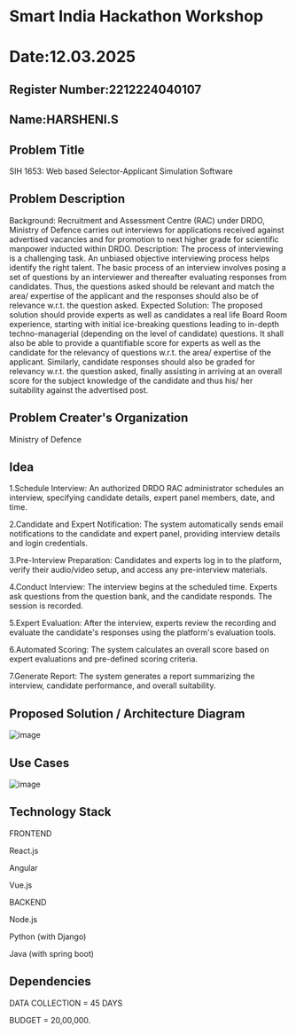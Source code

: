 # Smart India Hackathon Workshop
# Date:12.03.2025
## Register Number:2212224040107
## Name:HARSHENI.S
## Problem Title
SIH 1653: Web based Selector-Applicant Simulation Software
## Problem Description
Background: Recruitment and Assessment Centre (RAC) under DRDO, Ministry of Defence carries out interviews for applications received against advertised vacancies and for promotion to next higher grade for scientific manpower inducted within DRDO. Description: The process of interviewing is a challenging task. An unbiased objective interviewing process helps identify the right talent. The basic process of an interview involves posing a set of questions by an interviewer and thereafter evaluating responses from candidates. Thus, the questions asked should be relevant and match the area/ expertise of the applicant and the responses should also be of relevance w.r.t. the question asked. Expected Solution: The proposed solution should provide experts as well as candidates a real life Board Room experience, starting with initial ice-breaking questions leading to in-depth techno-managerial (depending on the level of candidate) questions. It shall also be able to provide a quantifiable score for experts as well as the candidate for the relevancy of questions w.r.t. the area/ expertise of the applicant. Similarly, candidate responses should also be graded for relevancy w.r.t. the question asked, finally assisting in arriving at an overall score for the subject knowledge of the candidate and thus his/ her suitability against the advertised post.

## Problem Creater's Organization
Ministry of Defence

## Idea

1.Schedule Interview:
An authorized DRDO RAC administrator schedules an interview, specifying candidate details, expert panel members, date, and time.

2.Candidate and Expert Notification:
The system automatically sends email notifications to the candidate and expert panel, providing interview details and login credentials.

3.Pre-Interview Preparation:
Candidates and experts log in to the platform, verify their audio/video setup, and access any pre-interview materials.

4.Conduct Interview:
The interview begins at the scheduled time. Experts ask questions from the question bank, and the candidate responds. The session is recorded.

5.Expert Evaluation:
After the interview, experts review the recording and evaluate the candidate's responses using the platform's evaluation tools.

6.Automated Scoring:
The system calculates an overall score based on expert evaluations and pre-defined scoring criteria.

7.Generate Report:
The system generates a report summarizing the interview, candidate performance, and overall suitability.

## Proposed Solution / Architecture Diagram

![image](https://github.com/user-attachments/assets/1ce71471-deb9-46ee-8011-9e63fd117ed5)

## Use Cases

![image](https://github.com/user-attachments/assets/a04360e4-d82a-4e64-afe6-1ff28f5a0696)

## Technology Stack

FRONTEND

React.js

Angular

Vue.js

BACKEND

Node.js

Python (with Django)

Java (with spring boot)

## Dependencies

DATA COLLECTION = 45 DAYS

BUDGET = 20,00,000.


